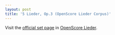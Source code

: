 ```yaml
---
layout: post
title: '5 Lieder, Op.3 (OpenScore Lieder Corpus)'
---
```


Visit the [official set page] in [OpenScore Lieder].

[official set page]: https://musescore.com/openscore-lieder-corpus/sets/5104225
[OpenScore Lieder]: https://musescore.com/openscore-lieder-corpus

